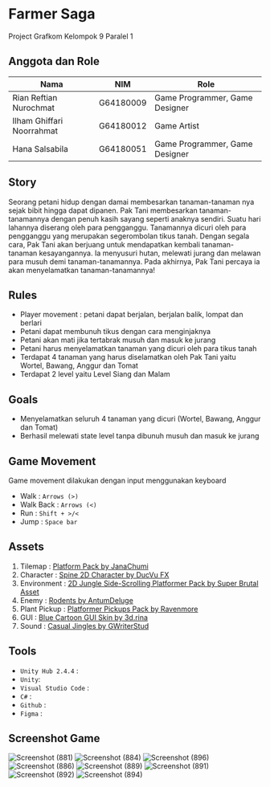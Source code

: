 # Farmer Saga
Project Grafkom Kelompok 9 Paralel 1

## Anggota dan Role
| Nama | NIM | Role |
| ----------- | :---------: | ------------- |
| Rian Reftian Nurochmat | G64180009 | Game Programmer, Game Designer |
| Ilham Ghiffari Noorrahmat | G64180012 | Game Artist |
| Hana Salsabila | G64180051 | Game Programmer, Game Designer |

## Story
Seorang petani hidup dengan damai membesarkan tanaman-tanaman nya sejak bibit hingga dapat dipanen. Pak Tani membesarkan tanaman-tanamannya dengan penuh kasih sayang seperti anaknya sendiri. Suatu hari lahannya diserang oleh para pengganggu. Tanamannya dicuri oleh para pengganggu yang merupakan segerombolan tikus tanah. Dengan segala cara, Pak Tani akan berjuang untuk mendapatkan kembali tanaman-tanaman kesayangannya. Ia menyusuri hutan, melewati jurang dan melawan para musuh demi tanaman-tanamannya. Pada akhirnya, Pak Tani percaya ia akan menyelamatkan tanaman-tanamannya!

## Rules
- Player movement : petani dapat berjalan, berjalan balik, lompat dan berlari
- Petani dapat membunuh tikus dengan cara menginjaknya
- Petani akan mati jika tertabrak musuh dan masuk ke jurang
- Petani harus menyelamatkan tanaman yang dicuri oleh para tikus tanah
- Terdapat 4 tanaman yang harus diselamatkan oleh Pak Tani yaitu Wortel, Bawang, Anggur dan Tomat
- Terdapat 2 level yaitu Level Siang dan Malam

## Goals
- Menyelamatkan seluruh 4 tanaman yang dicuri (Wortel, Bawang, Anggur dan Tomat)
- Berhasil melewati state level tanpa dibunuh musuh dan masuk ke jurang

## Game Movement
Game movement dilakukan dengan input menggunakan keyboard
- Walk : `Arrows (>)`
- Walk Back : `Arrows (<)`
- Run : `Shift + >/<`
- Jump : `Space bar`

## Assets
1. Tilemap : [Platform Pack by JanaChumi](https://opengameart.org/content/platform-pack-0)
2. Character : [Spine 2D Character by DucVu FX](https://assetstore.unity.com/packages/3d/animations/free-spine-2d-character-animation-177560)
3. Environment : [2D Jungle Side-Scrolling Platformer Pack by Super Brutal Asset](https://assetstore.unity.com/packages/2d/environments/2d-jungle-side-scrolling-platformer-pack-78506)
4. Enemy : [Rodents by AntumDeluge](https://opengameart.org/content/rodents-rat-rework)
5. Plant Pickup : [Platformer Pickups Pack by Ravenmore](https://opengameart.org/content/platformer-pickups-pack)
6. GUI : [Blue Cartoon GUI Skin by 3d.rina](https://assetstore.unity.com/packages/2d/gui/blue-cartoon-gui-skin-19535)
7. Sound : [Casual Jingles by GWriterStud](https://assetstore.unity.com/packages/audio/music/casual-jingles-022420-163758)

## Tools
- `Unity Hub 2.4.4` :
- `Unity`:
- `Visual Studio Code` :
- `C#` :
- `Github` :
- `Figma` :

## Screenshot Game
![Screenshot (881)](https://user-images.githubusercontent.com/60083962/103672311-b684ea80-4fae-11eb-87c1-23d27dac2bf2.png)
![Screenshot (884)](https://user-images.githubusercontent.com/60083962/103672588-15e2fa80-4faf-11eb-9f15-c169c2910107.png)
![Screenshot (896)](https://user-images.githubusercontent.com/60083962/103672650-25fada00-4faf-11eb-8ef6-27a2a1777f29.png)
![Screenshot (886)](https://user-images.githubusercontent.com/60083962/103672602-18ddeb00-4faf-11eb-820c-d232e7a66935.png)
![Screenshot (889)](https://user-images.githubusercontent.com/60083962/103672613-1b404500-4faf-11eb-9329-989cef490d56.png)
![Screenshot (891)](https://user-images.githubusercontent.com/60083962/103672625-1e3b3580-4faf-11eb-848a-94fd042d5860.png)
![Screenshot (892)](https://user-images.githubusercontent.com/60083962/103672635-22675300-4faf-11eb-845f-740d82f3849f.png)
![Screenshot (894)](https://user-images.githubusercontent.com/60083962/103672660-28f5ca80-4faf-11eb-85d0-ecc81bafd89d.png)


